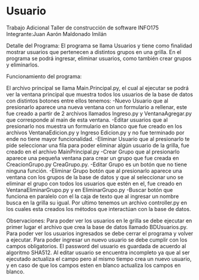 Usuario
=======
Trabajo Adicional
Taller de construcción de software
INFO175
Integrante:Juan Aarón Maldonado Imilán

Detalle del Programa:
El programa se llama Usuarios y tiene como finalidad mostrar usuarios que 
pertenecen a distintos grupos en una grilla. En el programa se podrá 
ingresar, eliminar usuarios, como también crear grupos y eliminarlos.
 
Funcionamiento del programa:

El archivo principal se llama Main.Principal.py, el cual al ejecutar se
podrá ver la ventana principal que muestra todos los usuarios de la base
de datos con distintos botones entre ellos tenemos:
-Nuevo Usuario que al presionarlo aparece una nueva ventana con un formulario
a rellenar, este fue creado a partir de 2 archivos llamados Ingreso.py y 
VentanaAgregar.py que corresponde al main de esta ventana.
-Editar usuarios que al presionarlo nos muestra un formulario en blanco que 
fue creado en los archivos VentanaEdicion.py y Ingreso Edicion.py y no fue 
terminado por ende no tiene mayor funcionalidad.
-Eliminar Usuario que al presionarlo te pide seleccionar una fila para poder 
eliminar algún usuario de la grilla, fue creado en el archivo MainPrincipal.py
-Crear Grupo que al presionarlo aparece una pequeña ventana para crear un grupo
que fue creada en CreacionGrupo.py CreaGrupo.py.
-Editar Grupo es un botón que no tiene ninguna función.
-Eliminar Grupo botón que al presionarlo aparece una ventana con los grupos
de la base de datos y que al seleccionar uno se eliminar el grupo con todos
los usuarios que estén en el, fue creado en VentanaEliminarGrupo.py y en 
EliminarGrupo.py
-Buscar botón que funciona en paralelo con el la caja de texto que al 
ingresar un nombre busca en la grilla su igual.
Por ultimo tenemos un archivo controller.py en los cuales esta creados los 
métodos que interactúan con la base de datos.

Observaciones:
Para poder ver los usuarios en le grilla se debe ejecutar en primer lugar
el archivo que crea la base de datos llamado BDUsuarios.py.
Para poder ver los usuarios ingresados se debe cerrar el programa y volver a 
ejecutar.
Para poder ingresar un nuevo usuario se debe cumplir con los campos obligatorios.
El password del usuario es guardada de acuerdo al algoritmo SHA512.
Al editar usuario se encuentra incompleto ya que al ser ejecutado actualiza el campo
pero al mismo tiempo crea un nuevo usuario, y en caso de que los campos esten en 
blanco actualiza los campos en blanco.
